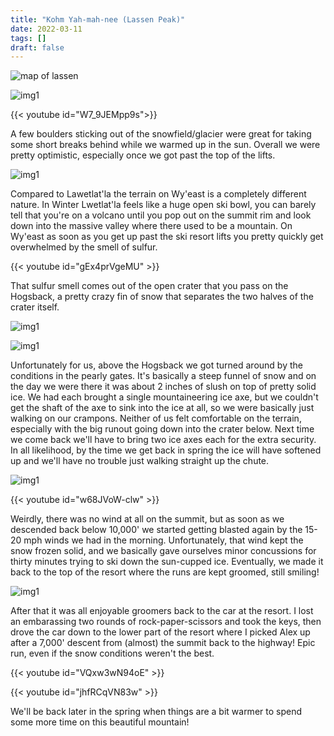 ```yaml
---
title: "Kohm Yah-mah-nee (Lassen Peak)"
date: 2022-03-11
tags: []
draft: false
---
```


![map of lassen](/static/maps/lassen.png)

![img1](/static/hood/night.png)


{{< youtube id="W7_9JEMpp9s">}}

A few boulders sticking out of the snowfield/glacier were great for taking some short breaks behind while we warmed up in the sun. Overall we were pretty optimistic, especially once we got past the top of the lifts.

![img1](/static/hood/morning.png)

Compared to Lawetlat'la the terrain on Wy'east is a completely different nature. In Winter Lwetlat'la feels like a huge open ski bowl, you can barely tell that you're on a volcano until you pop out on the summit rim and look down into the massive valley where there used to be a mountain. On Wy'east as soon as you get up past the ski resort lifts you pretty quickly get overwhelmed by the smell of sulfur. 

{{< youtube id="gEx4prVgeMU" >}}

That sulfur smell comes out of the open crater that you pass on the Hogsback, a pretty crazy fin of snow that separates the two halves of the crater itself.

![img1](/static/hood/IMG_0115.png)

![img1](/static/hood/IMG_0118.png)

Unfortunately for us, above the Hogsback we got turned around by the conditions in the pearly gates. It's basically a steep funnel of snow and on the day we were there it was about 2 inches of slush on top of pretty solid ice. We had each brought a single mountaineering ice axe, but we couldn't get the shaft of the axe to sink into the ice at all, so we were basically just walking on our crampons. Neither of us felt comfortable on the terrain, especially with the big runout going down into the crater below. Next time we come back we'll have to bring two ice axes each for the extra security. In all likelihood, by the time we get back in spring the ice will have softened up and we'll have no trouble just walking straight up the chute.

![img1](/static/hood/IMG_0119.png)

{{< youtube id="w68JVoW-clw" >}}

Weirdly, there was no wind at all on the summit, but as soon as we descended back below 10,000' we started getting blasted again by the 15-20 mph winds we had in the morning. Unfortunately, that wind kept the snow frozen solid, and we basically gave ourselves minor concussions for thirty minutes trying to ski down the sun-cupped ice. Eventually, we made it back to the top of the resort where the runs are kept groomed, still smiling!

![img1](/static/hood/IMG_0121.png)

After that it was all enjoyable groomers back to the car at the resort. I lost an embarassing two rounds of rock-paper-scissors and took the keys, then drove the car down to the lower part of the resort where I picked Alex up after a 7,000' descent from (almost) the summit back to the highway! Epic run, even if the snow conditions weren't the best.

{{< youtube id="VQxw3wN94oE" >}}

{{< youtube id="jhfRCqVN83w" >}}

We'll be back later in the spring when things are a bit warmer to spend some more time on this beautiful mountain!